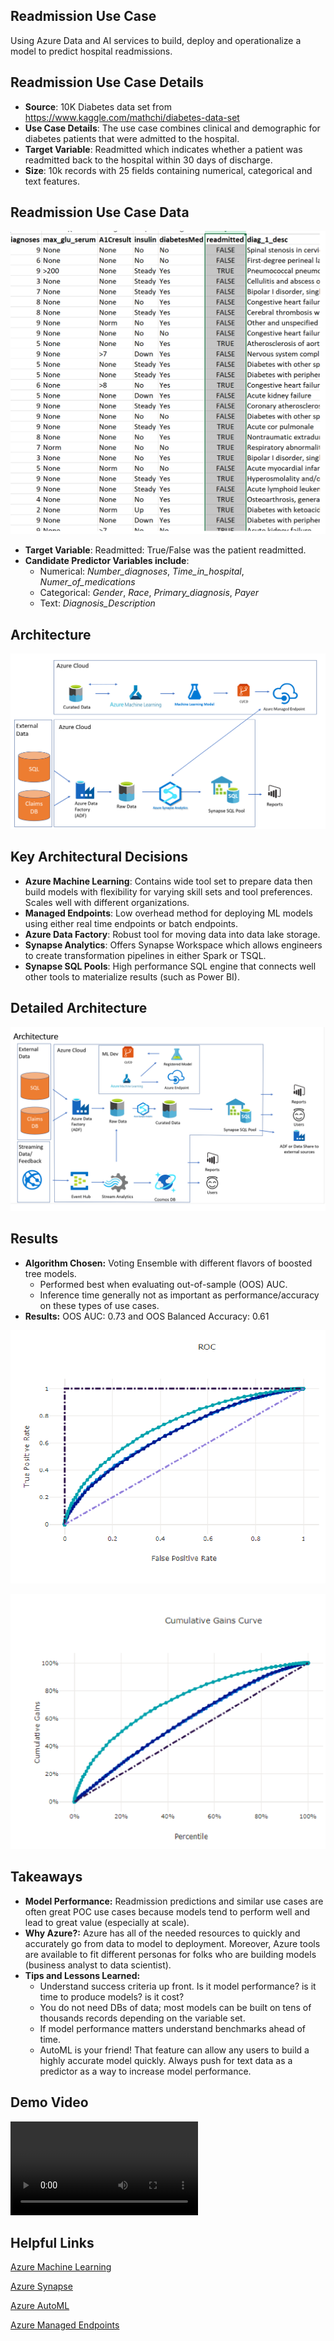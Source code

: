 ## Readmission Use Case

Using Azure Data and AI services to build, deploy and operationalize a model to predict hospital readmissions.


## Readmission Use Case Details

* **Source**: 10K Diabetes data set from https://www.kaggle.com/mathchi/diabetes-data-set
* **Use Case Details**: The use case combines clinical and demographic for diabetes patients that were admitted to the hospital. 
* **Target Variable**: Readmitted which indicates whether a patient was readmitted back to the hospital within 30 days of discharge.
* **Size**: 10k records with 25 fields containing numerical, categorical and text features.


## Readmission Use Case Data

![Screenshot](img/dataset.png)

* **Target Variable**: Readmitted: True/False was the patient readmitted.
* **Candidate Predictor Variables include**:
	- Numerical: *Number_diagnoses*, *Time_in_hospital*, *Numer_of_medications*
	- Categorical: *Gender*, *Race*, *Primary_diagnosis*, *Payer*
	- Text: *Diagnosis_Description*


## Architecture

![Screenshot](img/simplearch.png)


## Key Architectural Decisions

* **Azure Machine Learning**: Contains wide tool set to prepare data then build models with flexibility for varying skill sets and tool preferences. Scales well with different organizations.
* **Managed Endpoints**: Low overhead method for deploying ML models using either real time endpoints or batch endpoints.
* **Azure Data Factory**: Robust tool for moving data into data lake storage.
* **Synapse Analytics**: Offers Synapse Workspace which allows engineers to create transformation pipelines in either Spark or TSQL.
* **Synapse SQL Pools**: High performance SQL engine that connects well other tools to materialize results (such as Power BI).


## Detailed Architecture

![Screenshot](img/detailedarch.png)

## Results

* **Algorithm Chosen:** Voting Ensemble with different flavors of boosted tree models.
	- Performed best when evaluating out-of-sample (OOS) AUC.
	- Inference time generally not as important as performance/accuracy on these types of use cases.
* **Results:** OOS AUC: 0.73 and OOS Balanced Accuracy:  0.61

![Screenshot](img/roc.png)

![Screenshot](img/cumgains.png)

## Takeaways

* **Model Performance:** Readmission predictions and similar use cases are often great POC use cases because models tend to perform well and lead to great value (especially at scale).
* **Why Azure?:** Azure has all of the needed resources to quickly and accurately go from data to model to deployment. Moreover, Azure tools are available to fit different personas for folks who are building models (business analyst to data scientist).
* **Tips and Lessons Learned:**
	- Understand success criteria up front. Is it model performance? is it time to produce models? is it cost?
	- You do not need DBs of data; most models can be built on tens of thousands records depending on the variable set.
	- If model performance matters understand benchmarks ahead of time.
	- AutoML is your friend! That feature can allow any users to build a highly accurate model quickly. Always push for text data as a predictor as a way to increase model performance.

## Demo Video

![type:video](./videos/azureml_demo.mp4)

## Helpful Links

[Azure Machine Learning]("https://docs.microsoft.com/en-us/azure/machine-learning/")

[Azure Synapse]("https://docs.microsoft.com/en-us/azure/synapse-analytics/")

[Azure AutoML]("https://docs.microsoft.com/en-us/azure/machine-learning/concept-automated-ml")

[Azure Managed Endpoints]("https://docs.microsoft.com/en-us/azure/machine-learning/how-to-deploy-managed-online-endpoints")



